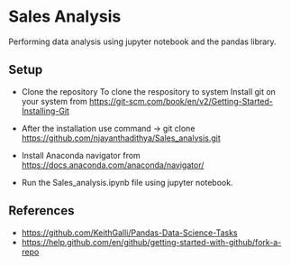 # Sales Analysis
Performing data analysis using jupyter notebook and the pandas library.

## Setup

* Clone the repository
To clone  the respository to system
Install git on your system from 
https://git-scm.com/book/en/v2/Getting-Started-Installing-Git 

*  After the installation use command 
-> git clone https://github.com/njayanthadithya/Sales_analysis.git

* Install Anaconda navigator from https://docs.anaconda.com/anaconda/navigator/

* Run the Sales_analysis.ipynb file using jupyter notebook.

## References
* https://github.com/KeithGalli/Pandas-Data-Science-Tasks
* https://help.github.com/en/github/getting-started-with-github/fork-a-repo

